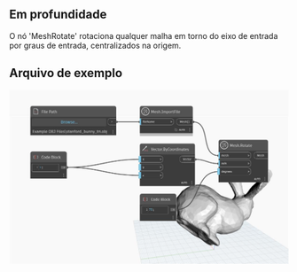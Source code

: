 ## Em profundidade
O nó 'MeshRotate' rotaciona qualquer malha em torno do eixo de entrada por graus de entrada, centralizados na origem.

## Arquivo de exemplo

![Example](./Autodesk.DesignScript.Geometry.Mesh.Rotate_img.jpg)

